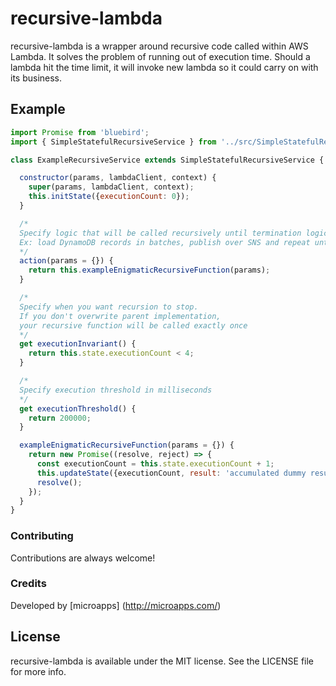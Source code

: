 # recursive-lambda

recursive-lambda is a wrapper around recursive code called within AWS Lambda. It solves the problem of running out of execution time.
Should a lambda hit the time limit, it will invoke new lambda so it could carry on with its business.

## Example
``` javascript
import Promise from 'bluebird';
import { SimpleStatefulRecursiveService } from '../src/SimpleStatefulRecursiveService';

class ExampleRecursiveService extends SimpleStatefulRecursiveService {

  constructor(params, lambdaClient, context) {
    super(params, lambdaClient, context);
    this.initState({executionCount: 0});
  }

  /*
  Specify logic that will be called recursively until termination logic is met.
  Ex: load DynamoDB records in batches, publish over SNS and repeat until done.
  */
  action(params = {}) {
    return this.exampleEnigmaticRecursiveFunction(params);
  }

  /*
  Specify when you want recursion to stop.
  If you don't overwrite parent implementation,
  your recursive function will be called exactly once
  */
  get executionInvariant() {
    return this.state.executionCount < 4;
  }

  /*
  Specify execution threshold in milliseconds
  */
  get executionThreshold() {
    return 200000;
  }

  exampleEnigmaticRecursiveFunction(params = {}) {
    return new Promise((resolve, reject) => {
      const executionCount = this.state.executionCount + 1;
      this.updateState({executionCount, result: 'accumulated dummy result'});
      resolve();
    });
  }
}
```

### Contributing
Contributions are always welcome!

### Credits
Developed by [microapps] (http://microapps.com/)

## License
recursive-lambda is available under the MIT license. See the LICENSE file for more info.
